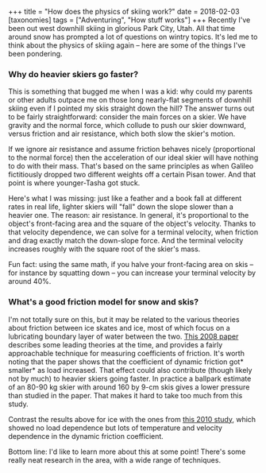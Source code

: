 +++
title = "How does the physics of skiing work?"
date = 2018-02-03
[taxonomies]
tags = ["Adventuring", "How stuff works"]
+++
Recently I've been out west downhill skiing in glorious Park City, Utah. All that time around snow has prompted a lot of questions on wintry topics. It's led me to think about the physics of skiing again – here are some of the things I've been pondering.

<!-- more -->

### Why do heavier skiers go faster?

This is something that bugged me when I was a kid: why could my parents or other adults outpace me on those long nearly-flat segments of downhill skiing even if I pointed my skis straight down the hill? The answer turns out to be fairly straightforward: consider the main forces on a skier. We have gravity and the normal force, which collude to push our skier downward, versus friction and air resistance, which both slow the skier's motion.

If we ignore air resistance and assume friction behaves nicely (proportional to the normal force) then the acceleration of our ideal skier will have nothing to do with their mass. That's based on the same principles as when Galileo fictitiously dropped two different weights off a certain Pisan tower. And that point is where younger-Tasha got stuck.

Here's what I was missing: just like a feather and a book fall at different rates in real life, lighter skiers will "fall" down the slope slower than a heavier one. The reason: air resistance. In general, it's proportional to the object's front-facing area and the square of the object's velocity. Thanks to that velocity dependence, we can solve for a terminal velocity, when friction and drag exactly match the down-slope force. And the terminal velocity increases roughly with the square root of the skier's mass.

Fun fact: using the same math, if you halve your front-facing area on skis – for instance by squatting down – you can increase your terminal velocity by around 40%.

### What's a good friction model for snow and skis?

I'm not totally sure on this, but it may be related to the various theories about friction between ice skates and ice, most of which focus on a lubricating boundary layer of water between the two. [This 2008 paper](http://iopscience.iop.org/article/10.1088/0031-9120/43/4/006/pdf) describes some leading theories at the time, and provides a fairly approachable technique for measuring coefficients of friction. It's worth noting that the paper shows that the coefficient of dynamic friction got* smaller* as load increased. That effect could also contribute (though likely not by much) to heavier skiers going faster. In practice a ballpark estimate of an 80-90 kg skier with around 160 by 9-cm skis gives a lower pressure than studied in the paper. That makes it hard to take too much from this study.

Contrast the results above for ice with the ones from [this 2010 study](http://iopscience.iop.org/article/10.1088/1742-6596/258/1/012007/pdf), which showed no load dependence but lots of temperature and velocity dependence in the dynamic friction coefficient.

Bottom line: I'd like to learn more about this at some point! There's some really neat research in the area, with a wide range of techniques.
